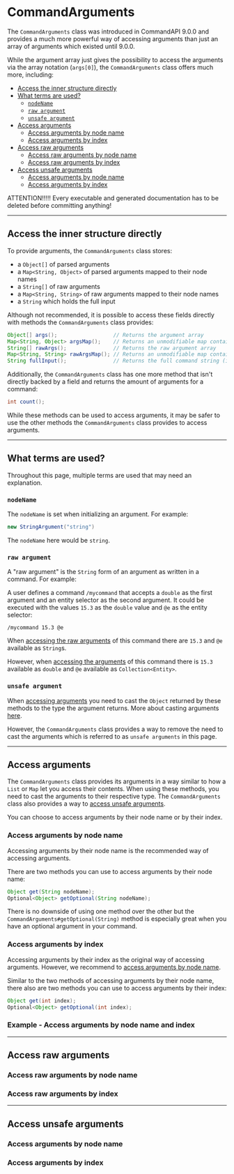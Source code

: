 # CommandArguments

The `CommandArguments` class was introduced in CommandAPI 9.0.0 and provides a much more powerful way of accessing arguments than just an array of arguments which existed until 9.0.0.

While the argument array just gives the possibility to access the arguments via the array notation (`args[0]`), the `CommandArguments` class offers much more, including:

- [Access the inner structure directly](#access-the-inner-structure-directly)
- [What terms are used?](#what-terms-are-used)
    - [`nodeName`](#nodename)
    - [`raw argument`](#raw-argument)
    - [`unsafe argument`](#unsafe-argument)
- [Access arguments](#access-arguments)
    - [Access arguments by node name](#access-arguments-by-node-name)
    - [Access arguments by index](#access-arguments-by-index)
- [Access raw arguments](#access-raw-arguments)
    - [Access raw arguments by node name](#access-raw-arguments-by-node-name)
    - [Access raw arguments by index](#access-raw-arguments-by-index)
- [Access unsafe arguments](#access-unsafe-arguments)
    - [Access arguments by node name](#access-arguments-by-node-name-1)
    - [Access arguments by index](#access-arguments-by-index-1)


ATTENTION!!!!! Every executable and generated documentation has to be deleted before committing anything!

-----

## Access the inner structure directly
To provide arguments, the `CommandArguments` class stores:
- a `Object[]` of parsed arguments
- a `Map<String, Object>` of parsed arguments mapped to their node names
- a `String[]` of raw arguments
- a `Map<String, String>` of raw arguments mapped to their node names
- a `String` which holds the full input

Although not recommended, it is possible to access these fields directly with methods the `CommandArguments` class provides:

```java
Object[] args();                  // Returns the argument array
Map<String, Object> argsMap();    // Returns an unmodifiable map containing the arguments mapped to their node names
String[] rawArgs();               // Returns the raw argument array
Map<String, String> rawArgsMap(); // Returns an unmodifiable map containing the raw arguments mapped to their node names
String fullInput();               // Returns the full command string (including the /)
```

Additionally, the `CommandArguments` class has one more method that isn't directly backed by a field and returns the amount of arguments for a command:

```java
int count();
```

While these methods can be used to access arguments, it may be safer to use the other methods the `CommandArguments` class provides to access arguments.

-----

## What terms are used?
Throughout this page, multiple terms are used that may need an explanation.

### `nodeName`
The `nodeName` is set when initializing an argument. For example:

```java
new StringArgument("string") 
```

The `nodeName` here would be `string`.

### `raw argument`
A "raw argument" is the `String` form of an argument as written in a command. For example:

A user defines a command `/mycommand` that accepts a `double` as the first argument and an entity selector as the second argument. It could be executed with the values `15.3` as the `double` value and `@e` as the entity selector:

```mccmd
/mycommand 15.3 @e
```

When [accessing the raw arguments](#access-raw-arguments) of this command there are `15.3` and `@e` available as `String`s.

However, when [accessing the arguments](#access-arguments) of this command there is `15.3` available as `double` and `@e` available as `Collection<Entity>`.

### `unsafe argument`
When [accessing arguments](#access-arguments) you need to cast the `Object` returned by these methods to the type the argument returns. More about casting arguments [here](./arguments.md#argument-casting).

However, the `CommandArguments` class provides a way to remove the need to cast the arguments which is referred to as `unsafe arguments` in this page.

-----

## Access arguments
The `CommandArguments` class provides its arguments in a way similar to how a `List` or `Map` let you access their contents. When using these methods, you need to cast the arguments to their respective type. The `CommandArguments` class also provides a way to [access unsafe arguments](#access-unsafe-arguments).

You can choose to access arguments by their node name or by their index.

### Access arguments by node name
Accessing arguments by their node name is the recommended way of accessing arguments.

There are two methods you can use to access arguments by their node name:

```java
Object get(String nodeName);
Optional<Object> getOptional(String nodeName);
```

There is no downside of using one method over the other but the `CommandArguments#getOptional(String)` method is especially great when you have an optional argument in your command.

### Access arguments by index
Accessing arguments by their index as the original way of accessing arguments. However, we recommend to [access arguments by node name](#access-arguments-by-node-name).

Similar to the two methods of accessing arguments by their node name, there also are two methods you can use to access arguments by their index:

```java
Object get(int index);
Optional<Object> getOptional(int index);
```

<div class="example">

### Example - Access arguments by node name and index

</div>

-----

## Access raw arguments

### Access raw arguments by node name

### Access raw arguments by index

-----

## Access unsafe arguments

### Access arguments by node name

### Access arguments by index